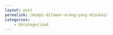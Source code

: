 ```yaml
---
layout: post
permalink: /mimpi-dilamar-orang-yang-disukai/
categories:
    - Uncategorized
---
```


